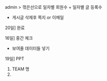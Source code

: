 admin > 꺾은선으로 일자별 회원수  + 일자별 글 등록수

- 게시글 삭제후 쪽지 or 이메일

20일] 완료

16일] 중간 체크

- 보여줄 데이터들 넣기

19일] PPT

1. TEAM 명
2. 
<!--stackedit_data:
eyJoaXN0b3J5IjpbLTY0MzA2MjU4LC02OTU3MzQ2MjAsLTIwOD
g3NDY2MTJdfQ==
-->